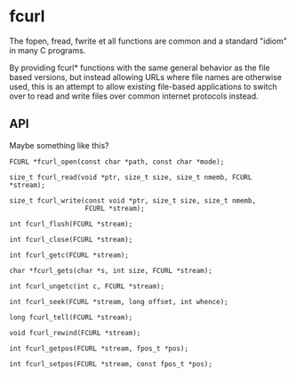 # fcurl

The fopen, fread, fwrite et all functions are common and a standard "idiom" in
many C programs.

By providing fcurl* functions with the same general behavior as the file based
versions, but instead allowing URLs where file names are otherwise used, this
is an attempt to allow existing file-based applications to switch over to read
and write files over common internet protocols instead.

## API

Maybe something like this?

    FCURL *fcurl_open(const char *path, const char *mode);

    size_t fcurl_read(void *ptr, size_t size, size_t nmemb, FCURL *stream);

    size_t fcurl_write(const void *ptr, size_t size, size_t nmemb,
                       FCURL *stream);

    int fcurl_flush(FCURL *stream);

    int fcurl_close(FCURL *stream);

    int fcurl_getc(FCURL *stream);

    char *fcurl_gets(char *s, int size, FCURL *stream);

    int fcurl_ungetc(int c, FCURL *stream);

    int fcurl_seek(FCURL *stream, long offset, int whence);

    long fcurl_tell(FCURL *stream);

    void fcurl_rewind(FCURL *stream);

    int fcurl_getpos(FCURL *stream, fpos_t *pos);

    int fcurl_setpos(FCURL *stream, const fpos_t *pos);
